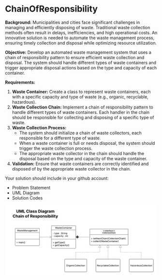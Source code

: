 # ChainOfResponsibility

**Background:** Municipalities and cities face significant challenges in managing and efficiently disposing of waste. Traditional waste collection methods often result in delays, inefficiencies, and high operational costs. An innovative solution is needed to automate the waste management process, ensuring timely collection and disposal while optimizing resource utilization.

**Objective:** Develop an automated waste management system that uses a chain of responsibility pattern to ensure efficient waste collection and disposal. The system should handle different types of waste containers and trigger appropriate disposal actions based on the type and capacity of each container.

**Requirements:**

1. **Waste Container:** Create a class to represent waste containers, each with a specific capacity and type of waste (e.g., organic, recyclable, hazardous).
2. **Waste Collection Chain:** Implement a chain of responsibility pattern to handle different types of waste containers. Each handler in the chain should be responsible for collecting and disposing of a specific type of waste.
3. **Waste Collection Process:**
   -  The system should initialize a chain of waste collectors, each responsible for a different type of waste.
   -  When a waste container is full or needs disposal, the system should trigger the waste collection process.
   -  The appropriate waste collector in the chain should handle the disposal based on the type and capacity of the waste container.
4. **Validation:** Ensure that waste containers are correctly identified and disposed of by the appropriate waste collector in the chain.

Your solution should include in your github account:

- Problem Statement
- UML Diagram
- Solution Codes

![alt text](<UML Chain of Responsibility.png>)